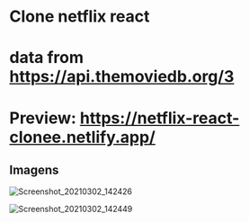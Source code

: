 # Clone netflix react

# data from https://api.themoviedb.org/3

# Preview: https://netflix-react-clonee.netlify.app/

## Imagens
![Screenshot_20210302_142426](https://user-images.githubusercontent.com/47065330/109690029-ab8ca780-7b64-11eb-8c5b-b44809583643.png)

![Screenshot_20210302_142449](https://user-images.githubusercontent.com/47065330/109690037-ad566b00-7b64-11eb-90cc-4b7ca036fd72.png)



